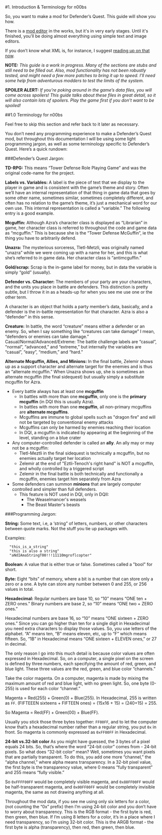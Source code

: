 #1. Introduction & Terminology for n00bs

So, you want to make a mod for Defender’s Quest. This guide will show you how.

There is a [mod editor](https://github.com/Autoquark/dq1-unofficial-mod-editor) in the works, but it's in very early stages.
Until it's finished, you’ll be doing almost everything using simple text and image editors.

If you don’t know what XML is, for instance, I suggest [reading up on that now](https://steamcommunity.com/linkfilter/?url=http://en.wikipedia.org/wiki/XML).

**NOTE:**
*This guide is a work in progress. Many of the sections are stubs and still need to be filled out. Also, mod functionality has not been robustly tested, and might need a few more patches to bring it up to speed. I’ll need some help from adventurous modders to test the limits of the system.*

**SPOILER ALERT:**
*If you’re poking around in the game’s data files, you will come across spoilers! This guide talks about these files in great detail, so it will also contain lots of spoilers. Play the game first if you don’t want to be spoiled!*

##1.0 Terminology for n00bs

Feel free to skip this section and refer back to it later as necessary.

You don’t need any programming experience to make a Defender’s Quest mod, but throughout this documentation I will be using some light programming jargon, as well as some terminology specific to Defender’s Quest. Here’s a quick rundown:

###Defender’s Quest Jargon:

**TD-RPG:**
This means “Tower Defense Role Playing Game” and was the original code-name for the project.

**Labels vs. Variables:**
A label is the piece of text that we display to the player in game and is consistent with the game’s theme and story. Often we’ll have an internal representation of that thing in game data that goes by some other name, sometimes similar, sometimes completely different, and often has no relation to the game’s theme, it’s just a mechanical word for our own use. This internal representation is called a “variable.” The following entry is a good example.

**Mcguffin:**
Although Azra’s character class is displayed as “Librarian” in game, her character class is referred to throughout the code and game data as “mcguffin.” This is because she is the “Tower Defense McGuffin”, ie the thing you have to arbitrarily defend.

**Unazra:**
The mysterious sorceress, Tletl-Metzli, was originally named “unazra” while we were coming up with a name for her, and this is what she’s referred to in game data. Her character class is “antimcguffin.”

**Gold/scrap:**
Scrap is the in-game label for money, but in data the variable is simply “gold” (usually).

**Defender vs. Character:**
The members of your party are your characters, and the units you place in battle are defenders. This distinction is pretty subtle, but I throw it in as a heads-up for when you see me use one or the other term.

A character is an object that holds a party member’s data, basically, and a defender is the in-battle representation for that character. Azra is also a “defender” in this sense.

**Creature:**
In battle, the word “creature” means either a defender or an enemy. So, when I say something like “creatures can take damage” I mean, “defenders or enemies can take damage.”
Casual/Normal/Advanced/Extreme:
The battle challenge labels are “casual”, “normal”, “advanced,” and “extreme,” but internally the variables are “casual”, “easy”, “medium,” and “hard.”

**Alternate Mcguffin, Allies, and Minions:**
In the final battle, Zelemir shows up as a support character and alternate target for the enemies and is thus an “alternate mcguffin.” When Unazra shows up, she is sometimes an alternate mcguffin (the final sidequest) but usually simply a substitute mcguffin for Azra.

- Every battle always has at least one **mcguffin**
  - In battles with more than one **mcguffin**, only one is the **primary mcguffin** (in DQI this is usually Azra).
  - In battles with more than one **mcguffin**, all non-primary mcguffins are **alternate mcguffins**.
  - Mcguffins are immune to global spells such as "dragon fire" and will not be targeted by conventional enemy attacks
  - Mcguffins can only be harmed by enemies reaching their location
  - In DQI, a mcguffin is indicated by appearing at the beginning of the level, standing on a blue crater
- Any computer-controlled defender is called an **ally**. An ally may or may not be a mcguffin:
  - Tletl-Meztli in the final sidequest is technically a mcguffin, but no enemies actually target her location
  - Zelemir at the end of "Eztli-Tenoch's right hand" is NOT a mcguffin, and wholly controlled by a triggered script
  - Zelemir in the final battle is both technically and functionally a mcguffin, enemies target him separately from Azra
- Some defenders can summon **minions** that are largely computer controlled and simpler than full defenders.
  - This feature is NOT used in DQI, only in DQII:
    - The Weaselmancer's weasels
    - The Beast Master's beasts

###Programming Jargon:

**String:**
Some text, i.e, a ‘string” of letters, numbers, or other characters between quote marks. Not the stuff you tie up packages with.

Examples:
```
  "this_is_a_string"
  "this is also a string"
  "aNdIAmaStringT00!!!11110mgroflcopter"
```

**Boolean:**
A value that is either true or false. Sometimes called a "bool" for short.

**Byte:**
Eight “bits” of memory, where a bit is a number that can store only a zero or a one. A byte can store any number between 0 and 255, or 256 values in total.

**Hexadecimal:**
Regular numbers are base 10, so “10” means “ONE ten + ZERO ones.”
Binary numbers are base 2, so “10” means “ONE two + ZERO ones.”

Hexadecimal numbers are base 16, so “10” means “ONE sixteen + ZERO ones.” Since you can go higher than ten for a single digit in Hexadecimal you need extra characters to display those values. So, you use letters of the alphabet. “A” means ten, “B” means eleven, etc, up to “F” which means fifteen. So, “1B” in Hexadecimal means “ONE sixteen + ELEVEN ones,” or 27 in decimal.

The only reason I go into this much detail is because color values are often expressed in Hexadecimal. So, on a computer, a single pixel on the screen is defined by three numbers, each specifying the amount of red, green, and blue light. These three values are the red, green, and blue color “channels.”

Take the color magenta. On a computer, magenta is made by mixing the maximum amount of red and blue light, with no green light. So, one byte (0-255) is used for each color “channel.”

Magenta = Red(255) + Green(0) + Blue(255).
In Hexadecimal, 255 is written as `FF`.
(FIFTEEEN sixteens + FIFTEEN ones) = (15x16 + 15) = (240+15) = 255.

So Magenta = Red(FF) + Green(00) + Blue(FF).

Usually you stick those three bytes together: `FF00FF`, and to let the computer know that’s a hexadecimal number rather than a regular string, you put `0x` in front. So magenta is commonly expressed as `0xFF00FF` in Hexadecimal.

**24-bit vs.32-bit color**
As you might have guessed, the 3 bytes of a pixel equals 24 bits. So, that’s where the word “24-bit color” comes from - 24-bit pixels. So what does “32-bit color” mean? Well, sometimes you want pixels that are partially transparent. To do this, you add one more “channel,” the “alpha channel,” where alpha means transparency. In a 32-bit pixel value, the first byte is the transparency value, where 0 means “fully transparent” and 255 means “fully visible.”

So `0xFFFF00FF` would be completely visible magenta, and `0x88FF00FF` would be half-transparent magenta, and `0x00FF00FF` would be completely invisible magenta, the same as not drawing anything at all.

Throughout the mod data, if you see me using only six letters for a color, (not counting the “0x” prefix) then I’m using 24-bit color and you don’t have to worry about transparency. This is the RGB format - the first byte is red, then green, then blue. If I’m using 8 letters for a color, it’s in a place where I need transparency, so I’m using 32-bit color. This is the ARGB format - the first byte is alpha (transparency), then red, then green, then blue. 
